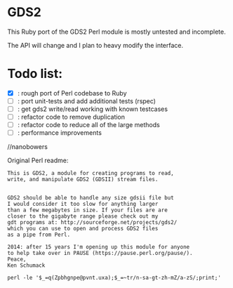 GDS2
====

This Ruby port of the GDS2 Perl module is mostly untested and incomplete.

The API will change and I plan to heavy modify the interface.

# Todo list:
+ [x] : rough port of Perl codebase to Ruby
+ [ ] : port unit-tests and add additional tests (rspec)
+ [ ] : get gds2 write/read working with known testcases
+ [ ] : refactor code to remove duplication
+ [ ] : refactor code to reduce all of the large methods
+ [ ] : performance improvements

//nanobowers

Original Perl readme:

	This is GDS2, a module for creating programs to read,
	write, and manipulate GDS2 (GDSII) stream files.


	GDS2 should be able to handle any size gdsii file but
	I would consider it too slow for anything larger
	than a few megabytes in size. If your files are are
	closer to the gigabyte range please check out my
	gdt programs at: http://sourceforge.net/projects/gds2/
	which you can use to open and process GDS2 files
	as a pipe from Perl.

	2014: after 15 years I'm opening up this module for anyone
	to help take over in PAUSE (https://pause.perl.org/pause/).
	Peace,
	Ken Schumack

	perl -le '$_=q(Zpbhgnpe@pvnt.uxa);$_=~tr/n-sa-gt-zh-mZ/a-zS/;print;'

